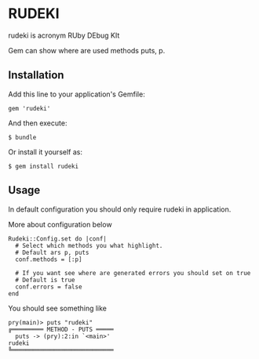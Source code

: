 # RUDEKI

rudeki is acronym RUby DEbug KIt

Gem can show where are used methods puts, p.


## Installation

Add this line to your application's Gemfile:

    gem 'rudeki'

And then execute:

    $ bundle

Or install it yourself as:

    $ gem install rudeki

## Usage

In default configuration you should only require rudeki in application.

More about configuration below

    Rudeki::Config.set do |conf|
      # Select which methods you what highlight. 
      # Default ars p, puts
      conf.methods = [:p]

      # If you want see where are generated errors you should set on true
      # Default is true
      conf.errors = false
    end

You should see something like

    pry(main)> puts "rudeki"
    ╔═════════ METHOD - PUTS ═════
      puts -> (pry):2:in `<main>'
    rudeki
    ╚═════════════════════════════
